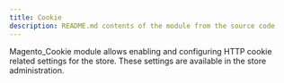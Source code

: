 ```yaml
---
title: Cookie
description: README.md contents of the module from the source code
---
```


Magento_Cookie module allows enabling and configuring HTTP cookie related settings for the store. These settings are available in the store administration.

